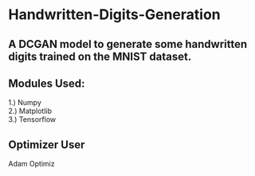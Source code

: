 # Handwritten-Digits-Generation
## A DCGAN model to generate some handwritten digits trained on the MNIST dataset.

## Modules Used:
1.) Numpy<br>
2.) Matplotlib<br>
3.) Tensorflow
<br>
## Optimizer User
Adam Optimiz
